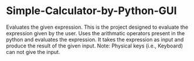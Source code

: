 # Simple-Calculator-by-Python-GUI
Evaluates the given expression.
This is the project designed to evaluate the expression given by the user. Uses the arithmatic operators present in the python and evaluates the expression. It takes the expression as input and produce the result of the given input.
Note: Physical keys (i.e., Keyboard) can not give the input.

